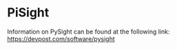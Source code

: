 # PiSight
Information on PySight can be found at the following link: https://devpost.com/software/pysight
